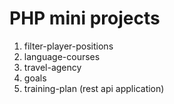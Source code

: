 # PHP mini projects

1. filter-player-positions
2. language-courses
3. travel-agency
4. goals
5. training-plan (rest api application)
